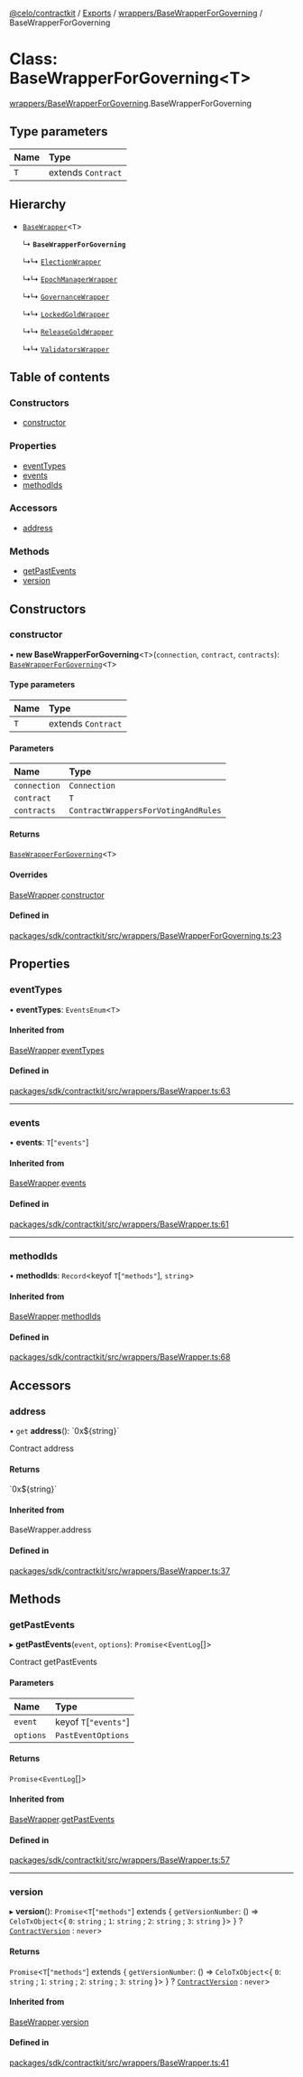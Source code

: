 [@celo/contractkit](../README.md) / [Exports](../modules.md) / [wrappers/BaseWrapperForGoverning](../modules/wrappers_BaseWrapperForGoverning.md) / BaseWrapperForGoverning

# Class: BaseWrapperForGoverning\<T\>

[wrappers/BaseWrapperForGoverning](../modules/wrappers_BaseWrapperForGoverning.md).BaseWrapperForGoverning

## Type parameters

| Name | Type |
| :------ | :------ |
| `T` | extends `Contract` |

## Hierarchy

- [`BaseWrapper`](wrappers_BaseWrapper.BaseWrapper.md)\<`T`\>

  ↳ **`BaseWrapperForGoverning`**

  ↳↳ [`ElectionWrapper`](wrappers_Election.ElectionWrapper.md)

  ↳↳ [`EpochManagerWrapper`](wrappers_EpochManager.EpochManagerWrapper.md)

  ↳↳ [`GovernanceWrapper`](wrappers_Governance.GovernanceWrapper.md)

  ↳↳ [`LockedGoldWrapper`](wrappers_LockedGold.LockedGoldWrapper.md)

  ↳↳ [`ReleaseGoldWrapper`](wrappers_ReleaseGold.ReleaseGoldWrapper.md)

  ↳↳ [`ValidatorsWrapper`](wrappers_Validators.ValidatorsWrapper.md)

## Table of contents

### Constructors

- [constructor](wrappers_BaseWrapperForGoverning.BaseWrapperForGoverning.md#constructor)

### Properties

- [eventTypes](wrappers_BaseWrapperForGoverning.BaseWrapperForGoverning.md#eventtypes)
- [events](wrappers_BaseWrapperForGoverning.BaseWrapperForGoverning.md#events)
- [methodIds](wrappers_BaseWrapperForGoverning.BaseWrapperForGoverning.md#methodids)

### Accessors

- [address](wrappers_BaseWrapperForGoverning.BaseWrapperForGoverning.md#address)

### Methods

- [getPastEvents](wrappers_BaseWrapperForGoverning.BaseWrapperForGoverning.md#getpastevents)
- [version](wrappers_BaseWrapperForGoverning.BaseWrapperForGoverning.md#version)

## Constructors

### constructor

• **new BaseWrapperForGoverning**\<`T`\>(`connection`, `contract`, `contracts`): [`BaseWrapperForGoverning`](wrappers_BaseWrapperForGoverning.BaseWrapperForGoverning.md)\<`T`\>

#### Type parameters

| Name | Type |
| :------ | :------ |
| `T` | extends `Contract` |

#### Parameters

| Name | Type |
| :------ | :------ |
| `connection` | `Connection` |
| `contract` | `T` |
| `contracts` | `ContractWrappersForVotingAndRules` |

#### Returns

[`BaseWrapperForGoverning`](wrappers_BaseWrapperForGoverning.BaseWrapperForGoverning.md)\<`T`\>

#### Overrides

[BaseWrapper](wrappers_BaseWrapper.BaseWrapper.md).[constructor](wrappers_BaseWrapper.BaseWrapper.md#constructor)

#### Defined in

[packages/sdk/contractkit/src/wrappers/BaseWrapperForGoverning.ts:23](https://github.com/celo-org/developer-tooling/blob/master/packages/sdk/contractkit/src/wrappers/BaseWrapperForGoverning.ts#L23)

## Properties

### eventTypes

• **eventTypes**: `EventsEnum`\<`T`\>

#### Inherited from

[BaseWrapper](wrappers_BaseWrapper.BaseWrapper.md).[eventTypes](wrappers_BaseWrapper.BaseWrapper.md#eventtypes)

#### Defined in

[packages/sdk/contractkit/src/wrappers/BaseWrapper.ts:63](https://github.com/celo-org/developer-tooling/blob/master/packages/sdk/contractkit/src/wrappers/BaseWrapper.ts#L63)

___

### events

• **events**: `T`[``"events"``]

#### Inherited from

[BaseWrapper](wrappers_BaseWrapper.BaseWrapper.md).[events](wrappers_BaseWrapper.BaseWrapper.md#events)

#### Defined in

[packages/sdk/contractkit/src/wrappers/BaseWrapper.ts:61](https://github.com/celo-org/developer-tooling/blob/master/packages/sdk/contractkit/src/wrappers/BaseWrapper.ts#L61)

___

### methodIds

• **methodIds**: `Record`\<keyof `T`[``"methods"``], `string`\>

#### Inherited from

[BaseWrapper](wrappers_BaseWrapper.BaseWrapper.md).[methodIds](wrappers_BaseWrapper.BaseWrapper.md#methodids)

#### Defined in

[packages/sdk/contractkit/src/wrappers/BaseWrapper.ts:68](https://github.com/celo-org/developer-tooling/blob/master/packages/sdk/contractkit/src/wrappers/BaseWrapper.ts#L68)

## Accessors

### address

• `get` **address**(): \`0x$\{string}\`

Contract address

#### Returns

\`0x$\{string}\`

#### Inherited from

BaseWrapper.address

#### Defined in

[packages/sdk/contractkit/src/wrappers/BaseWrapper.ts:37](https://github.com/celo-org/developer-tooling/blob/master/packages/sdk/contractkit/src/wrappers/BaseWrapper.ts#L37)

## Methods

### getPastEvents

▸ **getPastEvents**(`event`, `options`): `Promise`\<`EventLog`[]\>

Contract getPastEvents

#### Parameters

| Name | Type |
| :------ | :------ |
| `event` | keyof `T`[``"events"``] |
| `options` | `PastEventOptions` |

#### Returns

`Promise`\<`EventLog`[]\>

#### Inherited from

[BaseWrapper](wrappers_BaseWrapper.BaseWrapper.md).[getPastEvents](wrappers_BaseWrapper.BaseWrapper.md#getpastevents)

#### Defined in

[packages/sdk/contractkit/src/wrappers/BaseWrapper.ts:57](https://github.com/celo-org/developer-tooling/blob/master/packages/sdk/contractkit/src/wrappers/BaseWrapper.ts#L57)

___

### version

▸ **version**(): `Promise`\<`T`[``"methods"``] extends \{ `getVersionNumber`: () => `CeloTxObject`\<\{ `0`: `string` ; `1`: `string` ; `2`: `string` ; `3`: `string`  }\>  } ? [`ContractVersion`](versions.ContractVersion.md) : `never`\>

#### Returns

`Promise`\<`T`[``"methods"``] extends \{ `getVersionNumber`: () => `CeloTxObject`\<\{ `0`: `string` ; `1`: `string` ; `2`: `string` ; `3`: `string`  }\>  } ? [`ContractVersion`](versions.ContractVersion.md) : `never`\>

#### Inherited from

[BaseWrapper](wrappers_BaseWrapper.BaseWrapper.md).[version](wrappers_BaseWrapper.BaseWrapper.md#version)

#### Defined in

[packages/sdk/contractkit/src/wrappers/BaseWrapper.ts:41](https://github.com/celo-org/developer-tooling/blob/master/packages/sdk/contractkit/src/wrappers/BaseWrapper.ts#L41)

